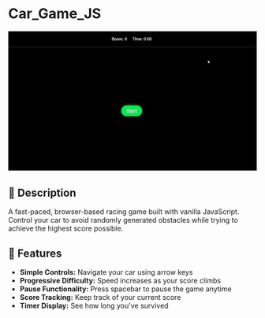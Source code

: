 # Car_Game_JS

![JavaScript Racing DOM Game](https://github.com/ramygamal231/Car_Game_JS/blob/main/Car%20Game%20GIF.gif)



## 📄 Description 

A fast-paced, browser-based racing game built with vanilla JavaScript. Control your car to avoid randomly generated obstacles while trying to achieve the highest score possible.


## 🌟 **Features**
- **Simple Controls:** Navigate your car using arrow keys
- **Progressive Difficulty:** Speed increases as your score climbs
- **Pause Functionality:** Press spacebar to pause the game anytime
- **Score Tracking:** Keep track of your current score
- **Timer Display:** See how long you've survived
 
